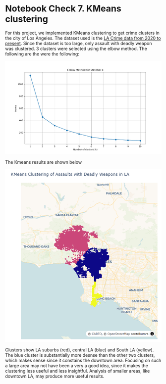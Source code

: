 # Notebook Check 7. KMeans clustering

For this project, we implemented KMeans clustering to get crime clusters in the city of Los Angeles. The dataset used is the [LA Crime data from 2020 to present](https://catalog.data.gov/dataset/crime-data-from-2020-to-present). Since the dataset is too large, only assault with deadly weapon was clustered. 3 clusters were selected using the elbow method. The following are the were the following:

![Elbow Method](./imgs/elbow_method.png)

The Kmeans results are shown below

![LA Crime Clusters](./imgs/cluster_crime.png)

Clusters show LA suburbs (red), central LA (blue) and South LA (yellow). The blue cluster is substantially more desnse than the other two clusters, which makes sense since it constains the downtown area. Focusing on such a large area may not have been a very a good idea, since it makes the clustering less useful and less insightful. Analysis of smaller areas, like downtown LA, may produce more useful results. 
